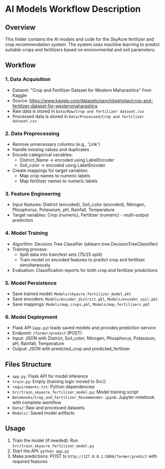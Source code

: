 # AI Models Workflow Description

## Overview
This folder contains the AI models and code for the SkyAcre fertilizer and crop recommendation system. The system uses machine learning to predict suitable crops and fertilizers based on environmental and soil parameters.

## Workflow

### 1. Data Acquisition
- Dataset: "Crop and Fertilizer Dataset for Western Maharashtra" from Kaggle
- Source: https://www.kaggle.com/datasets/sanchitagholap/crop-and-fertilizer-dataset-for-westernmaharashtra
- Raw data is stored in `Data/Raw/Crop and fertilizer dataset.csv`
- Processed data is stored in `Data/Processed/Crop and fertilizer dataset.csv`

### 2. Data Preprocessing
- Remove unnecessary columns (e.g., 'Link')
- Handle missing values and duplicates
- Encode categorical variables:
  - District_Name → encoded using LabelEncoder
  - Soil_color → encoded using LabelEncoder
- Create mappings for target variables:
  - Map crop names to numeric labels
  - Map fertilizer names to numeric labels

### 3. Feature Engineering
- Input features: District (encoded), Soil_color (encoded), Nitrogen, Phosphorus, Potassium, pH, Rainfall, Temperature
- Target variables: Crop (numeric), Fertilizer (numeric) - multi-output prediction

### 4. Model Training
- Algorithm: Decision Tree Classifier (sklearn.tree.DecisionTreeClassifier)
- Training process:
  - Split data into train/test sets (75/25 split)
  - Train model on encoded features to predict crop and fertilizer simultaneously
- Evaluation: Classification reports for both crop and fertilizer predictions

### 5. Model Persistence
- Save trained model: `Models/skyacre_fertilizer_model.pkl`
- Save encoders: `Models/encoder_district.pkl`, `Models/encoder_soil.pkl`
- Save mappings: `Models/map_crops.pkl`, `Models/map_fertilizers.pkl`

### 6. Model Deployment
- Flask API (`app.py`) loads saved models and provides prediction service
- Endpoint: `/farmer/predict` (POST)
- Input: JSON with District, Soil_color, Nitrogen, Phosphorus, Potassium, pH, Rainfall, Temperature
- Output: JSON with predicted_crop and predicted_fertilizer

## Files Structure
- `app.py`: Flask API for model inference
- `train.py`: Empty (training logic moved to Src/)
- `requirements.txt`: Python dependencies
- `Src/train_skyacre_fertilizer_model.py`: Model training script
- `Notebooks/Crop_and_Fertilizer_Recommender.ipynb`: Jupyter notebook with complete workflow
- `Data/`: Raw and processed datasets
- `Models/`: Saved model artifacts

## Usage
1. Train the model (if needed): Run `Src/train_skyacre_fertilizer_model.py`
2. Start the API: `python app.py`
3. Make predictions: POST to `http://127.0.0.1:5000/farmer/predict` with required features